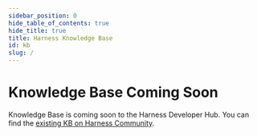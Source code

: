 ```yaml
---
sidebar_position: 0
hide_table_of_contents: true
hide_title: true
title: Harness Knowledge Base
id: kb
slug: /
---
```


# Knowledge Base Coming Soon

Knowledge Base is coming soon to the Harness Developer Hub. You can find the [existing KB on Harness Community](https://community.harness.io/c/harness-experts/10).